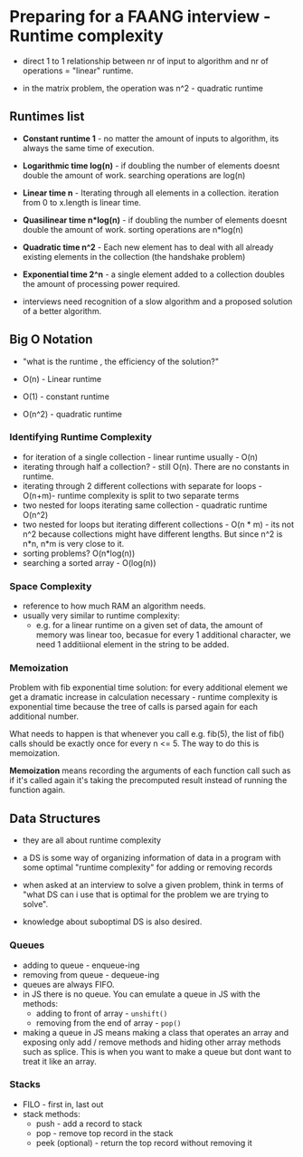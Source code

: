 # Preparing for a FAANG interview - Runtime complexity

- direct 1 to 1 relationship between nr of input to algorithm and nr of operations = "linear" runtime.

- in the matrix problem, the operation was n^2 - quadratic runtime

## Runtimes list

- **Constant runtime 1** - no matter the amount of inputs to algorithm, its always the same time of execution.

- **Logarithmic time log(n)** - if doubling the number of elements doesnt double the amount of work. searching operations are log(n)

- **Linear time n** - Iterating through all elements in a collection. iteration from 0 to x.length is linear time.

- **Quasilinear time n\*log(n)** - if doubling the number of elements doesnt double the amount of work. sorting operations are n\*log(n)

- **Quadratic time n^2** - Each new element has to deal with all already existing elements in the collection (the handshake problem)

- **Exponential time 2^n** - a single element added to a collection doubles the amount of processing power required.

- interviews need recognition of a slow algorithm and a proposed solution of a better algorithm.

## Big O Notation

- "what is the runtime , the efficiency of the solution?"

- O(n) - Linear runtime
- O(1) - constant runtime
- O(n^2) - quadratic runtime

### Identifying Runtime Complexity

- for iteration of a single collection - linear runtime usually - O(n)
- iterating through half a collection? - still O(n). There are no constants in runtime.
- iterating through 2 different collections with separate for loops - O(n+m)- runtime complexity is split to two separate terms
- two nested for loops iterating same collection - quadratic runtime O(n^2)
- two nested for loops but iterating different collections - O(n * m) - its not n^2 because collections might have different lengths. But since n^2 is n*n, n\*m is very close to it.
- sorting problems? O(n\*log(n))
- searching a sorted array - O(log(n))

### Space Complexity

- reference to how much RAM an algorithm needs.
- usually very similar to runtime complexity:
  - e.g. for a linear runtime on a given set of data, the amount of memory was linear too, becasue for every 1 additional character, we need 1 additiional element in the string to be added.

### Memoization

Problem with fib exponential time solution: for every additional element we get a dramatic increase in calculation necessary - runtime complexity is exponential time because the tree of calls is parsed again for each additional number.

What needs to happen is that whenever you call e.g. fib(5), the list of fib() calls should be exactly once for every n <= 5. The way to do this is memoization.

**Memoization** means recording the arguments of each function call such as if it's called again it's taking the precomputed result instead of running the function again.

## Data Structures

- they are all about runtime complexity

- a DS is some way of organizing information of data in a program with some optimal "runtime complexity" for adding or removing records

- when asked at an interview to solve a given problem, think in terms of "what DS can i use that is optimal for the problem we are trying to solve".

- knowledge about suboptimal DS is also desired.

### Queues

- adding to queue - enqueue-ing
- removing from queue - dequeue-ing
- queues are always FIFO.
- in JS there is no queue. You can emulate a queue in JS with the methods:
  - adding to front of array - `unshift()`
  - removing from the end of array - `pop()`
- making a queue in JS means making a class that operates an array and exposing only add / remove methods and hiding other array methods such as splice. This is when you want to make a queue but dont want to treat it like an array.

### Stacks

- FILO - first in, last out
- stack methods:
  - push - add a record to stack
  - pop - remove top record in the stack
  - peek (optional) - return the top record without removing it
